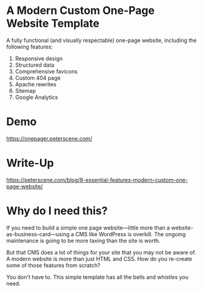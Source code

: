 # A Modern Custom One-Page Website Template

A fully functional (and visually respectable) one-page website, including the following features:

1. Responsive design
1. Structured data
1. Comprehensive favicons
1. Custom 404 page
1. Apache rewrites
1. Sitemap
1. Google Analytics

# Demo

https://onepager.peterscene.com/

# Write-Up

https://peterscene.com/blog/8-essential-features-modern-custom-one-page-website/

# Why do I need this?

If you need to build a simple one page website—little more than a website-as-business-card—using a CMS like WordPress is overkill. The ongoing maintenance is going to be more taxing than the site is worth.

But that CMS does a lot of things for your site that you may not be aware of. A modern website is more than just HTML and CSS. How do you re-create some of those features from scratch?

You don't have to. This simple template has all the bells and whistles you need.
